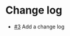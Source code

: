 # Change log


* [#3](https://gaufre.informatique.univ-paris-diderot.fr/michelbl/poca-2020/issues/3) Add a change log

